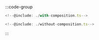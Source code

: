 :::code-group

```typescript twoslash [With composition]
<!--@include: ./with-composition.ts-->
```

```typescript twoslash [Without composition]
<!--@include: ./without-composition.ts-->
```

:::